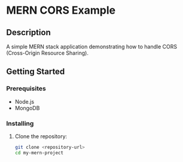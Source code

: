 # MERN CORS Example

## Description
A simple MERN stack application demonstrating how to handle CORS (Cross-Origin Resource Sharing).

## Getting Started

### Prerequisites
- Node.js
- MongoDB

### Installing

1. Clone the repository:
   ```bash
   git clone <repository-url>
   cd my-mern-project

